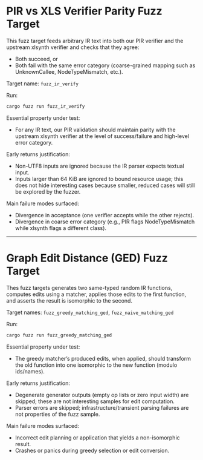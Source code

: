 # PIR vs XLS Verifier Parity Fuzz Target

This fuzz target feeds arbitrary IR text into both our PIR verifier and the upstream xlsynth verifier and checks that they agree:

- Both succeed, or
- Both fail with the same error category (coarse-grained mapping such as UnknownCallee, NodeTypeMismatch, etc.).

Target name: `fuzz_ir_verify`

Run:

```bash
cargo fuzz run fuzz_ir_verify
```

Essential property under test:

- For any IR text, our PIR validation should maintain parity with the upstream xlsynth verifier at the level of success/failure and high-level error category.

Early returns justification:

- Non-UTF8 inputs are ignored because the IR parser expects textual input.
- Inputs larger than 64 KiB are ignored to bound resource usage; this does not hide interesting cases because smaller, reduced cases will still be explored by the fuzzer.

Main failure modes surfaced:

- Divergence in acceptance (one verifier accepts while the other rejects).
- Divergence in coarse error category (e.g., PIR flags NodeTypeMismatch while xlsynth flags a different class).

______________________________________________________________________

# Graph Edit Distance (GED) Fuzz Target

Thes fuzz targets generates two same-typed random IR functions, computes edits using a matcher, applies those edits to the first function, and asserts the result is isomorphic to the second.

Target names: `fuzz_greedy_matching_ged`, `fuzz_naive_matching_ged`

Run:

```bash
cargo fuzz run fuzz_greedy_matching_ged
```

Essential property under test:

- The greedy matcher’s produced edits, when applied, should transform the old function into one isomorphic to the new function (modulo ids/names).

Early returns justification:

- Degenerate generator outputs (empty op lists or zero input width) are skipped; these are not interesting samples for edit computation.
- Parser errors are skipped; infrastructure/transient parsing failures are not properties of the fuzz sample.

Main failure modes surfaced:

- Incorrect edit planning or application that yields a non-isomorphic result.
- Crashes or panics during greedy selection or edit conversion.
